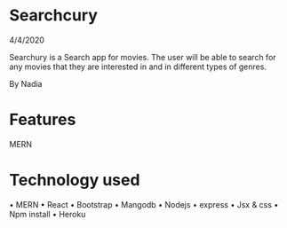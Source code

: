 # Searchcury

 4/4/2020 

Searchury is a Search app for movies. The user will be able to search for any movies that they are interested in and in different types of genres. 

By Nadia


# Features 

MERN



# Technology used 

•	MERN
•	React 
•	Bootstrap 
•	Mangodb 
•	Nodejs 
•	express
•	Jsx & css 
•	Npm install 
•	Heroku 



